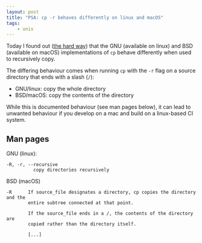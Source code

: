 ```yaml
---
layout: post
title: "PSA: cp -r behaves differently on linux and macOS"
tags:
    - unix
---
```


Today I found out ([the hard
way](https://github.com/cloudreach/sceptre/commit/91dc1c64056e190912577ba9c354092798589879))
that the GNU (available on linux) and BSD (available on macOS) implementations
of `cp` behave differently when used to recursively copy.

The differing behaviour comes when running `cp` with the `-r` flag on a source
directory that ends with a slash (`/`): 

- GNU/linux: copy the whole directory
- BSD/macOS: copy the contents of the directory

While this is documented behaviour (see man pages below), it can lead to unwanted behaviour if you
develop on a mac and build on a linux-based CI system.

## Man pages

GNU (linux):

```
-R, -r, --recursive
          copy directories recursively
```

BSD (macOS)

```
-R      If source_file designates a directory, cp copies the directory and the
        entire subtree connected at that point.

        If the source_file ends in a /, the contents of the directory are
        copied rather than the directory itself.

        [...]
```
